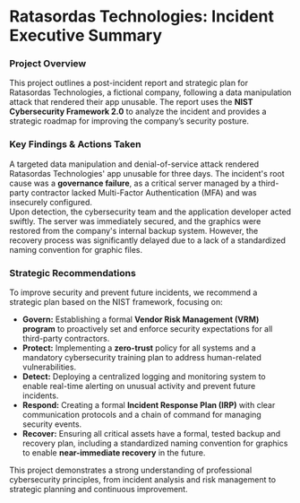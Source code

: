 # **Ratasordas Technologies: Incident Executive Summary**

### **Project Overview**

This project outlines a post-incident report and strategic plan for Ratasordas Technologies, a fictional company, following a data manipulation attack that rendered their app unusable. The report uses the **NIST Cybersecurity Framework 2.0** to analyze the incident and provides a strategic roadmap for improving the company’s security posture.

### **Key Findings & Actions Taken**

A targeted data manipulation and denial-of-service attack rendered Ratasordas Technologies' app unusable for three days. The incident's root cause was a **governance failure**, as a critical server managed by a third-party contractor lacked Multi-Factor Authentication (MFA) and was insecurely configured.  
Upon detection, the cybersecurity team and the application developer acted swiftly. The server was immediately secured, and the graphics were restored from the company's internal backup system. However, the recovery process was significantly delayed due to a lack of a standardized naming convention for graphic files.

### **Strategic Recommendations**

To improve security and prevent future incidents, we recommend a strategic plan based on the NIST framework, focusing on:

* **Govern:** Establishing a formal **Vendor Risk Management (VRM) program** to proactively set and enforce security expectations for all third-party contractors.  
* **Protect:** Implementing a **zero-trust** policy for all systems and a mandatory cybersecurity training plan to address human-related vulnerabilities.  
* **Detect:** Deploying a centralized logging and monitoring system to enable real-time alerting on unusual activity and prevent future incidents.  
* **Respond:** Creating a formal **Incident Response Plan (IRP)** with clear communication protocols and a chain of command for managing security events.  
* **Recover:** Ensuring all critical assets have a formal, tested backup and recovery plan, including a standardized naming convention for graphics to enable **near-immediate recovery** in the future.

This project demonstrates a strong understanding of professional cybersecurity principles, from incident analysis and risk management to strategic planning and continuous improvement.
